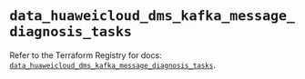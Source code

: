 # `data_huaweicloud_dms_kafka_message_diagnosis_tasks`

Refer to the Terraform Registry for docs: [`data_huaweicloud_dms_kafka_message_diagnosis_tasks`](https://registry.terraform.io/providers/huaweicloud/huaweicloud/1.71.1/docs/data-sources/dms_kafka_message_diagnosis_tasks).
